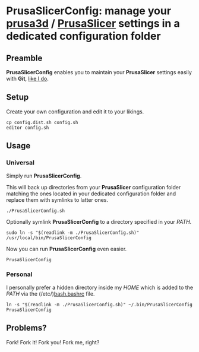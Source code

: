 <!-- Copyright (c) 2022-2023 Ralf Grawunder -->

# PrusaSlicerConfig: manage your [prusa3d](https://github.com/prusa3d) / [PrusaSlicer](https://github.com/prusa3d/PrusaSlicer) settings in a dedicated configuration folder

## Preamble

**PrusaSlicerConfig** enables you to  maintain your **PrusaSlicer** settings easily with **Git**,
[like I do](https://github.com/R2-G2/PrusaSlicer.config).

## Setup

Create your own configuration and edit it to your likings.

```shell
cp config.dist.sh config.sh
editor config.sh
```

## Usage

### Universal

Simply run **PrusaSlicerConfig**.

This will back up directories from your **PrusaSlicer** configuration folder matching the ones located in your dedicated
configuration folder and replace them with symlinks to latter ones.

```shell
./PrusaSlicerConfig.sh
```

Optionally symlink **PrusaSlicerConfig** to a directory specified in your *PATH*.

```shell
sudo ln -s "$(readlink -m ./PrusaSlicerConfig.sh)" /usr/local/bin/PrusaSlicerConfig
```

Now you can run **PrusaSlicerConfig** even easier.

```shell
PrusaSlicerConfig
```

### Personal

I personally prefer a hidden directory inside my *HOME* which is added to the *PATH* via the
(/etc/)[bash.bashrc](https://gist.github.com/R2-G2/b71248030139bc9648b4b712e25621d5#file-bash-bashrc-ubuntu-sh-L83)
file.

```shell
ln -s "$(readlink -m ./PrusaSlicerConfig.sh)" ~/.bin/PrusaSlicerConfig
PrusaSlicerConfig
```

## Problems?

Fork! Fork it! Fork you! Fork me, right?
